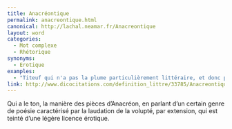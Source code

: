 ```yaml
---
title: Anacréontique
permalink: anacreontique.html
canonical: http://lachal.neamar.fr/Anacreontique
layout: word
categories:
  - Mot complexe
  - Rhétorique
synonyms:
  - Erotique
examples:
  - "Titeuf qui n'a pas la plume particulièrement littéraire, et donc peu enclin à rédiger des épigrammes élégiaques ou anacréontiques, voire ossianiques…"
link: http://www.dicocitations.com/definition_littre/33785/Anacreontique.php
---
```


Qui a le ton, la manière des pièces d’Anacréon, en parlant d’un certain genre de poésie caractérisé par la laudation de la volupté, par extension, qui est teinté d’une légère licence érotique.

